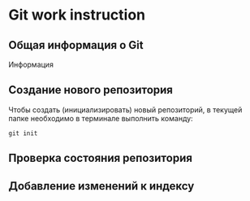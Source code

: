 # **Git work instruction**

## Общая информация о Git 

Информация

## Сoздание нового репозитория

Чтобы создать (инициализировать) новый репозиторий, в текущей папке необходимо в терминале выполнить команду:

    git init
 
   ## Проверка состояния репозитория

   ## Добавление изменений к индексу